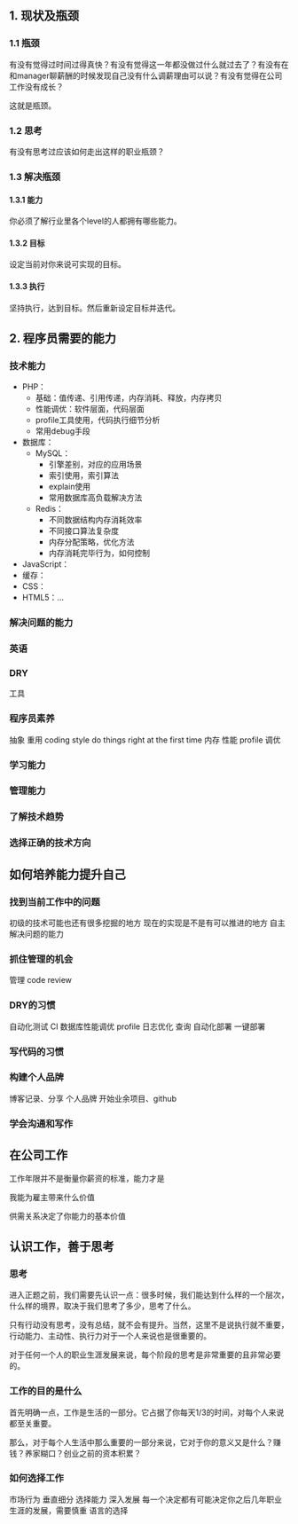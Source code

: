 ## 1. 现状及瓶颈
### 1.1 瓶颈
有没有觉得过时间过得真快？有没有觉得这一年都没做过什么就过去了？有没有在和manager聊薪酬的时候发现自己没有什么调薪理由可以说？有没有觉得在公司工作没有成长？

这就是瓶颈。

### 1.2 思考
有没有思考过应该如何走出这样的职业瓶颈？

### 1.3 解决瓶颈
#### 1.3.1 能力
你必须了解行业里各个level的人都拥有哪些能力。

#### 1.3.2 目标
设定当前对你来说可实现的目标。

#### 1.3.3 执行
坚持执行，达到目标。然后重新设定目标并迭代。

## 2. 程序员需要的能力
### 技术能力
* PHP：
	* 基础：值传递、引用传递，内存消耗、释放，内存拷贝
	* 性能调优：软件层面，代码层面
	* profile工具使用，代码执行细节分析
	* 常用debug手段
* 数据库：
	* MySQL：
		* 引擎差别，对应的应用场景
		* 索引使用，索引算法
		* explain使用
		* 常用数据库高负载解决方法
	* Redis：
		* 不同数据结构内存消耗效率
		* 不同接口算法复杂度
		* 内存分配策略，优化方法
		* 内存消耗完毕行为，如何控制
* JavaScript：
* 缓存：
* CSS：
* HTML5：...

### 解决问题的能力
### 英语
### DRY
工具

### 程序员素养
抽象 
重用 
coding style 
do things right at the first time
内存
性能
profile
调优

### 学习能力
### 管理能力
### 了解技术趋势
### 选择正确的技术方向

## 如何培养能力提升自己
### 找到当前工作中的问题
初级的技术可能也还有很多挖掘的地方
现在的实现是不是有可以推进的地方
自主解决问题的能力

### 抓住管理的机会
管理
code review

### DRY的习惯
自动化测试
CI
数据库性能调优
profile
日志优化 查询
自动化部署
一键部署

### 写代码的习惯

### 构建个人品牌
博客记录、分享
个人品牌
开始业余项目、github

### 学会沟通和写作

## 在公司工作
工作年限并不是衡量你薪资的标准，能力才是

我能为雇主带来什么价值

供需关系决定了你能力的基本价值

## 认识工作，善于思考

### 思考
进入正题之前，我们需要先认识一点：很多时候，我们能达到什么样的一个层次，什么样的境界，取决于我们思考了多少，思考了什么。

只有行动没有思考，没有总结，就不会有提升。当然，这里不是说执行就不重要，行动能力、主动性、执行力对于一个人来说也是很重要的。

对于任何一个人的职业生涯发展来说，每个阶段的思考是非常重要的且非常必要的。

### 工作的目的是什么
首先明确一点，工作是生活的一部分。它占据了你每天1/3的时间，对每个人来说都至关重要。

那么，对于每个人生活中那么重要的一部分来说，它对于你的意义又是什么？赚钱？养家糊口？创业之前的资本积累？

### 如何选择工作
市场行为
垂直细分
选择能力
深入发展
每一个决定都有可能决定你之后几年职业生涯的发展，需要慎重
语言的选择



